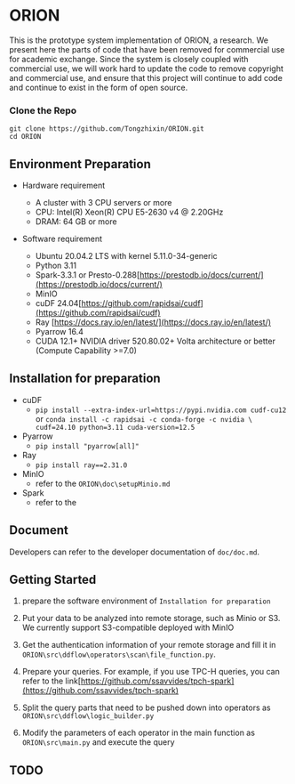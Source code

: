 # ORION
This is the prototype system implementation of ORION, a research. We present here the parts of code that have been removed for commercial use for academic exchange. 
Since the system is closely coupled with commercial use, we will work hard to update the code to remove copyright and commercial use, and ensure that this project will continue to add code and continue to exist in the form of open source.

### Clone the Repo

```
git clone https://github.com/Tongzhixin/ORION.git
cd ORION
```

## Environment Preparation
- Hardware requirement
    - A cluster with 3 CPU servers or more
    - CPU: Intel(R) Xeon(R) CPU E5-2630 v4 @ 2.20GHz
    - DRAM: 64 GB or more

- Software requirement
    - Ubuntu 20.04.2 LTS with kernel 5.11.0-34-generic
    - Python 3.11
    - Spark-3.3.1 or Presto-0.288[https://prestodb.io/docs/current/](https://prestodb.io/docs/current/)
    - MinIO 
    - cuDF 24.04[https://github.com/rapidsai/cudf](https://github.com/rapidsai/cudf)
    - Ray [https://docs.ray.io/en/latest/](https://docs.ray.io/en/latest/)
    - Pyarrow 16.4
    - CUDA 12.1+ NVIDIA driver 520.80.02+ Volta architecture or better (Compute Capability >=7.0)

## Installation for preparation

- cuDF
  - `pip install --extra-index-url=https://pypi.nvidia.com cudf-cu12` or `conda install -c rapidsai -c conda-forge -c nvidia \
    cudf=24.10 python=3.11 cuda-version=12.5`
- Pyarrow
  - `pip install "pyarrow[all]"`
- Ray
  - `pip install ray==2.31.0`
- MinIO
  - refer to the `ORION\doc\setupMinio.md`
- Spark
  - refer to the 

## Document
Developers can refer to the developer documentation of `doc/doc.md`.

## Getting Started
1. prepare the software environment of `Installation for preparation`
2. Put your data to be analyzed into remote storage, such as Minio or S3. We currently support S3-compatible deployed with MinIO
3. Get the authentication information of your remote storage and fill it in `ORION\src\ddflow\operators\scan\file_function.py`. 

4. Prepare your queries. For example, if you use TPC-H queries, you can refer to the link[https://github.com/ssavvides/tpch-spark](https://github.com/ssavvides/tpch-spark)
5. Split the query parts that need to be pushed down into operators as `ORION\src\ddflow\logic_builder.py`
6. Modify the parameters of each operator in the main function as `ORION\src\main.py` and execute the query

## TODO



